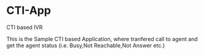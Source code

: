 # CTI-App
CTI based IVR 


This is the Sample CTI based Application, where tranfered call to agent and get the agent status (i.e. Busy,Not Reachable,Not Answer etc.)
